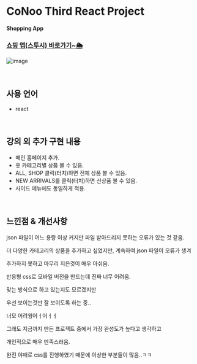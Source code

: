 # CoNoo Third React Project

**Shopping App**

### **[쇼핑 앱(스투시) 바로가기~🌦](https://stussy-react-router-final.vercel.app/)**
![image](https://images.onthelook.co.kr/b/h9qsoq74Ch1JjDwfRPBYqL.jpeg)

<br>

## 사용 언어
* react

<br>

## 강의 외 추가 구현 내용
* 메인 홈페이지 추가.
* 옷 카테고리별 상품 볼 수 있음.
* ALL, SHOP 클릭(터치)하면 전체 상품 볼 수 있음.
* NEW ARRIVALS를 클릭(터치)하면 신상품 볼 수 있음.
* 사이드 메뉴에도 동일하게 적용.

<br>

## **느낀점 & 개선사항**
json 파일이 어느 용량 이상 커지만 파일 받아드리지 못하는 오류가 있는 것 같음.

더 다양한 카테고리의 상품을 추가하고 싶었지만, 계속하여 json 파일이 오류가 생겨

추가하지 못하고 마무리 지은것이 매우 아쉬움.

반응형 css로 모바일 버전을 만드는데 진짜 너무 어려움.

맞는 방식으로 하고 있는지도 모르겠지만

우선 보이는것만 잘 보이도록 하는 중..

너모 어려웡어ㅓ어ㅓㅓ

그래도 지금까지 만든 프로젝트 중에서 가장 완성도가 높다고 생각하고

개인적으로 매우 만족스러움.

완전 야매로 css를 진행하였기 때문에 이상한 부분들이 많음..ㅋㅋ
